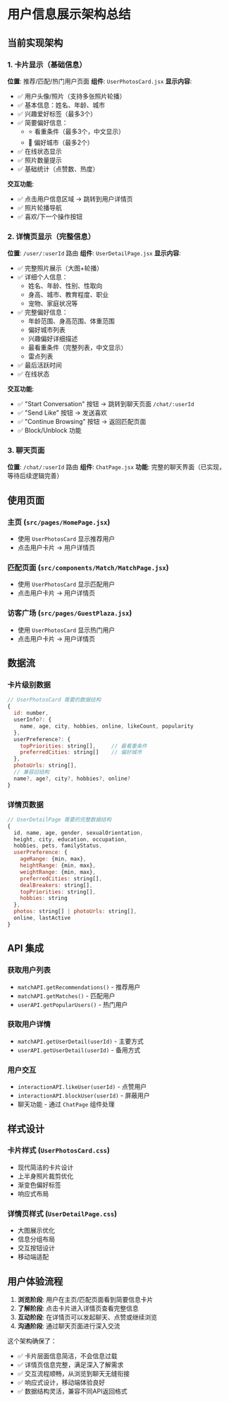# 用户信息展示架构总结

## 当前实现架构

### 1. 卡片显示（基础信息）
**位置**: 推荐/匹配/热门用户页面
**组件**: `UserPhotosCard.jsx`
**显示内容**:
- ✅ 用户头像/照片（支持多张照片轮播）
- ✅ 基本信息：姓名、年龄、城市
- ✅ 兴趣爱好标签（最多3个）
- ✅ 简要偏好信息：
  - ⭐ 看重条件（最多3个，中文显示）
  - 📍 偏好城市（最多2个）
- ✅ 在线状态显示
- ✅ 照片数量提示
- ✅ 基础统计（点赞数、热度）

**交互功能**:
- ✅ 点击用户信息区域 → 跳转到用户详情页
- ✅ 照片轮播导航
- ✅ 喜欢/下一个操作按钮

### 2. 详情页显示（完整信息）
**位置**: `/user/:userId` 路由
**组件**: `UserDetailPage.jsx`
**显示内容**:
- ✅ 完整照片展示（大图+轮播）
- ✅ 详细个人信息：
  - 姓名、年龄、性别、性取向
  - 身高、城市、教育程度、职业
  - 宠物、家庭状况等
- ✅ 完整偏好信息：
  - 年龄范围、身高范围、体重范围
  - 偏好城市列表
  - 兴趣偏好详细描述
  - 最看重条件（完整列表，中文显示）
  - 雷点列表
- ✅ 最后活跃时间
- ✅ 在线状态

**交互功能**:
- ✅ "Start Conversation" 按钮 → 跳转到聊天页面 `/chat/:userId`
- ✅ "Send Like" 按钮 → 发送喜欢
- ✅ "Continue Browsing" 按钮 → 返回匹配页面
- ✅ Block/Unblock 功能

### 3. 聊天页面
**位置**: `/chat/:userId` 路由
**组件**: `ChatPage.jsx`
**功能**: 完整的聊天界面（已实现，等待后续逻辑完善）

## 使用页面

### 主页 (`src/pages/HomePage.jsx`)
- 使用 `UserPhotosCard` 显示推荐用户
- 点击用户卡片 → 用户详情页

### 匹配页面 (`src/components/Match/MatchPage.jsx`)
- 使用 `UserPhotosCard` 显示匹配用户
- 点击用户卡片 → 用户详情页

### 访客广场 (`src/pages/GuestPlaza.jsx`)
- 使用 `UserPhotosCard` 显示热门用户
- 点击用户卡片 → 用户详情页

## 数据流

### 卡片级别数据
```javascript
// UserPhotosCard 需要的数据结构
{
  id: number,
  userInfo?: {
    name, age, city, hobbies, online, likeCount, popularity
  },
  userPreference?: {
    topPriorities: string[],     // 最看重条件
    preferredCities: string[]    // 偏好城市
  },
  photoUrls: string[],
  // 兼容旧结构
  name?, age?, city?, hobbies?, online?
}
```

### 详情页数据
```javascript
// UserDetailPage 需要的完整数据结构
{
  id, name, age, gender, sexualOrientation,
  height, city, education, occupation,
  hobbies, pets, familyStatus,
  userPreference: {
    ageRange: {min, max},
    heightRange: {min, max}, 
    weightRange: {min, max},
    preferredCities: string[],
    dealBreakers: string[],
    topPriorities: string[],
    hobbies: string
  },
  photos: string[] | photoUrls: string[],
  online, lastActive
}
```

## API 集成

### 获取用户列表
- `matchAPI.getRecommendations()` - 推荐用户
- `matchAPI.getMatches()` - 匹配用户
- `userAPI.getPopularUsers()` - 热门用户

### 获取用户详情
- `matchAPI.getUserDetail(userId)` - 主要方式
- `userAPI.getUserDetail(userId)` - 备用方式

### 用户交互
- `interactionAPI.likeUser(userId)` - 点赞用户
- `interactionAPI.blockUser(userId)` - 屏蔽用户
- 聊天功能 - 通过 `ChatPage` 组件处理

## 样式设计

### 卡片样式 (`UserPhotosCard.css`)
- 现代简洁的卡片设计
- 上半身照片裁剪优化
- 渐变色偏好标签
- 响应式布局

### 详情页样式 (`UserDetailPage.css`)
- 大图展示优化
- 信息分组布局
- 交互按钮设计
- 移动端适配

## 用户体验流程

1. **浏览阶段**: 用户在主页/匹配页面看到简要信息卡片
2. **了解阶段**: 点击卡片进入详情页查看完整信息
3. **互动阶段**: 在详情页可以发起聊天、点赞或继续浏览
4. **沟通阶段**: 通过聊天页面进行深入交流

这个架构确保了：
- ✅ 卡片层面信息简洁，不会信息过载
- ✅ 详情页信息完整，满足深入了解需求
- ✅ 交互流程顺畅，从浏览到聊天无缝衔接
- ✅ 响应式设计，移动端体验良好
- ✅ 数据结构灵活，兼容不同API返回格式

